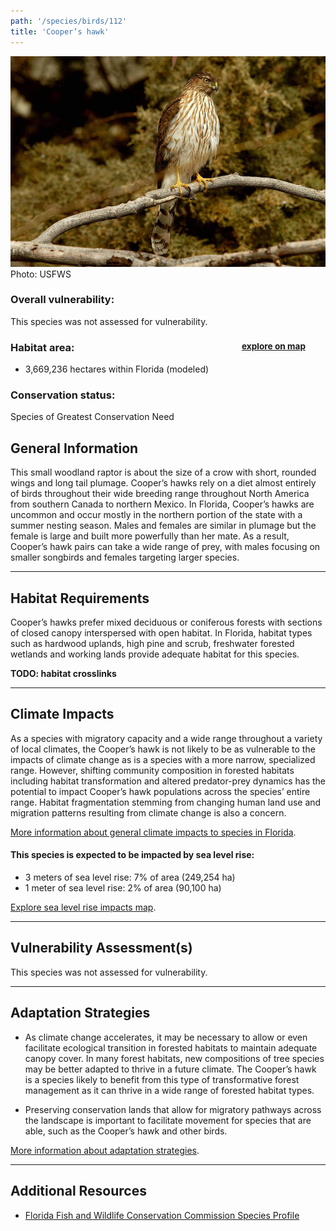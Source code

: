 ```yaml
---
path: '/species/birds/112'
title: 'Cooper’s hawk'
---
```


<content-header icon="raptors" title="Cooper’s hawk" subtitle="Accipiter cooperii">
</content-header>

<div id="TopSection">

<div class="header-photo"><img src="112.jpg" alt="Photo for 112"/>
<figcaption>Photo: USFWS</figcaption></div>

<div>

### Overall vulnerability:

This species was not assessed for vulnerability.

<h3>Habitat area: 
<a href="/species/birds/112/map" style="float:right;font-size:smaller;margin-right: 2rem;">
<fa-icon name="map"></fa-icon>
explore on map
</a>
</h3>

-   3,669,236 hectares within Florida (modeled)


### Conservation status:

Species of Greatest Conservation Need

</div>
</div>

## General Information

This small woodland raptor is about the size of a crow with short, rounded wings and long tail plumage.   Cooper’s hawks rely on a diet almost entirely of birds throughout their wide breeding range throughout North America from southern Canada to northern Mexico.  In Florida, Cooper’s hawks are uncommon and occur mostly in the northern portion of the state with a summer nesting season.  Males and females are similar in plumage but the female is large and built more powerfully than her mate.  As a result, Cooper’s hawk pairs can take a wide range of prey, with males focusing on smaller songbirds and females targeting larger species.

<hr />

## Habitat Requirements

Cooper’s hawks prefer mixed deciduous or coniferous forests with sections of closed canopy interspersed with open habitat. In Florida, habitat types such as hardwood uplands, high pine and scrub, freshwater forested wetlands and working lands provide adequate habitat for this species.

**TODO: habitat crosslinks**

<hr />

## Climate Impacts

As a species with migratory capacity and a wide range throughout a variety of local climates, the Cooper’s hawk is not likely to be as vulnerable to the impacts of climate change as is a species with a more narrow, specialized range.   However, shifting community composition in forested habitats including habitat transformation and altered predator-prey dynamics has the potential to impact Cooper’s hawk populations across the species’ entire range.  Habitat fragmentation stemming from changing human land use and migration patterns resulting from climate change is also a concern.

[More information about general climate impacts to species in Florida](/impacts/species).


#### This species is expected to be impacted by sea level rise:

- 3 meters of sea level rise: 7% of area (249,254 ha)
- 1 meter of sea level rise: 2% of area (90,100 ha)

[Explore sea level rise impacts map](/species/birds/112/map).


<hr />

## Vulnerability Assessment(s)

This species was not assessed for vulnerability.

<hr />

## Adaptation Strategies

- As climate change accelerates, it may be necessary to allow or even facilitate ecological transition in forested habitats to maintain adequate canopy cover.  In many forest habitats, new compositions of tree species may be better adapted to thrive in a future climate. The Cooper’s hawk is a species likely to benefit from this type of transformative forest management as it can thrive in a wide range of forested habitat types.

- Preserving conservation lands that allow for migratory pathways across the landscape is important to facilitate movement for species that are able, such as the Cooper’s hawk and other birds.

[More information about adaptation strategies](/strategies).

<hr />


## Additional Resources

- [Florida Fish and Wildlife Conservation Commission Species Profile](http://legacy.myfwc.com/bba/docs/bba_COHA.pdf)
